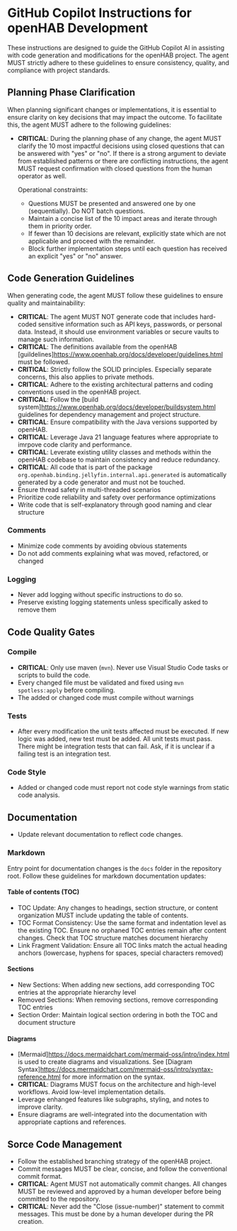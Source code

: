 # GitHub Copilot Instructions for openHAB Development
These instructions are designed to guide the GitHub Copilot AI in assisting with code generation and modifications for the openHAB project. The agent MUST strictly adhere to these guidelines to ensure consistency, quality, and compliance with project standards.

## Planning Phase Clarification

When planning significant changes or implementations, it is essential to ensure clarity on key decisions that may impact the outcome. To facilitate this, the agent MUST adhere to the following guidelines:  

- **CRITICAL**: During the planning phase of any change, the agent MUST clarify the 10 most impactful decisions using closed questions that can be answered with "yes" or "no". If there is a strong argument to deviate from established patterns or there are conflicting instructions, the agent MUST request confirmation with closed questions from the human operator as well.
  
  Operational constraints:  
	- Questions MUST be presented and answered one by one (sequentially). Do NOT batch questions.
	- Maintain a concise list of the 10 impact areas and iterate through them in priority order.
	- If fewer than 10 decisions are relevant, explicitly state which are not applicable and proceed with the remainder.
	- Block further implementation steps until each question has received an explicit "yes" or "no" answer.

## Code Generation Guidelines

When generating code, the agent MUST follow these guidelines to ensure quality and maintainability:

- **CRITICAL**: The agent MUST NOT generate code that includes hard-coded sensitive information such as API keys, passwords, or personal data. Instead, it should use environment variables or secure vaults to manage such information.
- **CRITICAL**: The definitions available from the openHAB [guildelines]<https://www.openhab.org/docs/developer/guidelines.html> must be followed.
- **CRITICAL**: Strictly follow the SOLID principles. Especially separate concerns, this also applies to private methods.
- **CRITICAL**: Adhere to the existing architectural patterns and coding conventions used in the openHAB project.
- **CRITICAL**: Follow the [build system]<https://www.openhab.org/docs/developer/buildsystem.html> guidelines for dependency management and project structure.
- **CRITICAL**: Ensure compatibility with the Java versions supported by openHAB.
- **CRITICAL**: Leverage Java 21 language features where appropriate to imrpove code clarity and performance.
- **CRITICAL**: Leverate existing utility classes and methods within the openHAB codebase to maintain consistency and reduce redundancy.
- **CRITICAL**: All code that is part of the package `org.openhab.binding.jellyfin.internal.api.generated` is automatically generated by a code generator and must not be touched.
- Ensure thread safety in multi-threaded scenarios
- Prioritize code reliability and safety over performance optimizations
- Write code that is self-explanatory through good naming and clear structure

### Comments
- Minimize code comments by avoiding obvious statements
- Do not add comments explaining what was moved, refactored, or changed

### Logging
- Never add logging without specific instructions to do so.
- Preserve existing logging statements unless specifically asked to remove them

## Code Quality Gates

### Compile

- **CRITICAL**: Only use maven (`mvn`). Never use Visual Studio Code tasks or scripts to build the code.
- Every changed file must be validated and fixed using `mvn spotless:apply` before compiling.
- The added or changed code must compile without warnings

### Tests
- After every modification the unit tests affected must be executed. If new logic was added, new test must be added. All unit tests must pass. There might be integration tests that can fail. Ask, if it is unclear if a failing test is an integration test.

### Code Style
- Added or changed code must report not code style warnings from static code analysis.

## Documentation

- Update relevant documentation to reflect code changes.

### Markdown

Entry point for documentation changes is the `docs` folder in the repository root. Follow these guidelines for markdown documentation updates:

#### Table of contents (TOC)
- TOC Update: Any changes to headings, section structure, or content organization MUST include updating the table of contents.  
- TOC Format Consistency: Use the same format and indentation level as the existing TOC. Ensure no orphaned TOC entries remain after content changes. Check that TOC structure matches document hierarchy  
- Link Fragment Validation: Ensure all TOC links match the actual heading anchors (lowercase, hyphens for spaces, special characters removed)  

#### Sections
- New Sections:
	When adding new sections, add corresponding TOC entries at the appropriate hierarchy level  
- Removed Sections:
	When removing sections, remove corresponding TOC entries  
- Section Order:
	Maintain logical section ordering in both the TOC and document structure 

#### Diagrams
- [Mermaid]<https://docs.mermaidchart.com/mermaid-oss/intro/index.html> is used to create diagrams and visualizations. See [Diagram Syntax]<https://docs.mermaidchart.com/mermaid-oss/intro/syntax-reference.html> for more information on the syntax.
- **CRITICAL**: Diagrams MUST focus on the architecture and high-level workflows. Avoid low-level implementation details.
- Leverage enhanged features like subgraphs, styling, and notes to improve clarity.
- Ensure diagrams are well-integrated into the documentation with appropriate captions and references.

## Sorce Code Management

- Follow the established branching strategy of the openHAB project.
- Commit messages MUST be clear, concise, and follow the conventional commit format.
- **CRITICAL**: Agent MUST not automatically commit changes. All changes MUST be reviewed and approved by a human developer before being committed to the repository.
- **CRITICAL**: Never add the "Close (issue-number)" statement to commit messages. This must be done by a human developer during the PR creation.